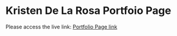 # Kristen De La Rosa Portfoio Page

 Please access the live link:
[Portfolio Page link](https://kristendlr.github.io/updatedPortfolio/)

